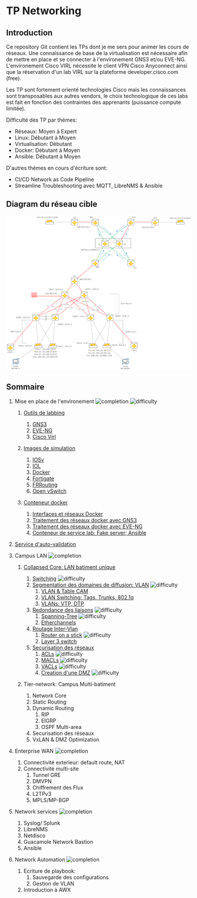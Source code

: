 # TP Networking

## Introduction

Ce repository Git contient les TPs dont je me sers pour animer les cours de réseaux. 
Une connaissance de base de la virtualisation est nécessaire afin de mettre en place et se connecter à l'environement
GNS3 et/ou EVE-NG. L'environement Cisco VIRL nécessite le client VPN Cisco Anyconnect ainsi que la réservation d'un lab VIRL
sur la plateforme developer.cisco.com (free).

Les TP sont fortement orienté technologies Cisco mais les connaissances sont transposables aux autres vendors, le choix
technologique de ces labs est fait en fonction des contraintes des apprenants (puissance compute limitée).

Difficulté des TP par thémes:
* Réseaux: Moyen à Expert
* Linux: Débutant à Moyen
* Virtualisation: Débutant
* Docker: Débutant à Moyen
* Ansible: Débutant à Moyen

D'autres thèmes en cours d'écriture sont:
* CI/CD Network as Code Pipeline
* Streamline Troubleshooting avec MQTT, LibreNMS & Ansible

## Diagram du réseau cible

![network-diagram](assets/final-network-diagram.png)

## Sommaire

1. Mise en place de l'environement ![completion](https://img.shields.io/badge/completion-70%25-orange) ![difficulty](https://img.shields.io/badge/difficulty-easy-success)
	1. [Outils de labbing](1.env_setup/labbing_tools.md)
		1. [GNS3](1.env_setup/labbing_tools.md#gns3)
		2. [EVE-NG](1.env_setup/labbing_tools.md#eve-ng)
		3. [Cisco Virl](1.env_setup/labbing_tools.md#cisco-virl)
		
	2. [Images de simulation](1.env_setup/device_images.md)
		1. [IOSv](1.env_setup/device_images.md#iosv)
		2. [IOL](1.env_setup/device_images.md#iol)
		3. [Docker](1.env_setup/device_images.md#conteneurs-docker)
		4. [Fortigate](1.env_setup/device_images.md#fortigate)
		5. [FRRouting](1.env_setup/device_images.md#frrouting)
		6. [Open vSwitch](1.env_setup/device_images.md#open-vswitch)
		
	3. [Conteneur docker](1.env_setup/docker_briefing.md)
		1. [Interfaces et réseaux Docker](1.env_setup/docker_briefing.md#interface-et-reseaux-docker)
		2. [Traitement des réseaux docker avec GNS3](1.env_setup/docker_briefing.md#traitement-des-reseaux-docker-avec-gns3)
		3. [Traitement des réseaux docker avec EVE-NG](1.env_setup/docker_briefing.md#traitement-des-reseaux-docker-avec-eve-ng)
		4. [Conteneur de service lab: Fake server; Ansible](1.env_setup/docker_briefing.md#conteneur-de-service-lab-fake-server-ansible)
		
2. [Service d'auto-validation](1.env_setup/ansible_validation.md)

3. Campus LAN ![completion](https://img.shields.io/badge/completion-0%25-red) 

	1. [Collapsed Core: LAN batiment unique](2.campus_lan/collapsed_core.md)
		1. [Switching](2.campus_lan/collapsed_core.md#switching) ![difficulty](https://img.shields.io/badge/difficulty-easy-success)
		2. [Segmentation des domaines de diffusion: VLAN](2.campus_lan/collapsed_core.md#vlans) ![difficulty](https://img.shields.io/badge/difficulty-easy-success)
			1. [VLAN & Table CAM](2.campus_lan/collapsed_core.md#vlans)
			2. [VLAN Switching: Tags, Trunks, 802.1q](2.campus_lan/collapsed_core.md#trunking)
			3. [VLANs: VTP, DTP](2.campus_lan/collapsed_core.md#vtp_dtp)
		3. [Redondance des liaisons](2.campus_lan/collapsed_core.md#redundancy) ![difficulty](https://img.shields.io/badge/difficulty-mild-important)
			1. [Spanning-Tree](2.campus_lan/collapsed_core.md#spanning-tree) ![difficulty](https://img.shields.io/badge/difficulty-hard-critical)
			2. [Etherchannels](2.campus_lan/collapsed_core.md#etherchannel) 
		4. [Routage Inter-Vlan](2.campus_lan/collapsed_core.md#inter-vlan-routing)
			1. [Router on a stick](2.campus_lan/collapsed_core.md#router-on-a-stick) ![difficulty](https://img.shields.io/badge/difficulty-mild-important)
			2. [Layer 3 switch](2.campus_lan/collapsed_core.md#l3-switching)
		5. [Securisation des réseaux](2.campus_lan/collapsed_core.md#vlan-security)
			1. [ACLs](2.campus_lan/collapsed_core.md#acl) ![difficulty](https://img.shields.io/badge/difficulty-mild-important)
			2. [MACLs](2.campus_lan/collapsed_core.md#macl) ![difficulty](https://img.shields.io/badge/difficulty-mild-important)
			3. [VACLs](2.campus_lan/collapsed_core.md#vacl) ![difficulty](https://img.shields.io/badge/difficulty-hard-critical)
			4. [Creation d'une DMZ](2.campus_lan/collapsed_core.md#dmz) ![difficulty](https://img.shields.io/badge/difficulty-hard-critical)

	2. Tier-network: Campus Multi-batiment
		1. Network Core
		3. Static Routing
		3. Dynamic Routing
			1. RIP
			2. EIGRP
			3. OSPF Multi-area
		4. Securisation des réseaux
		5. VxLAN & DMZ Optimization

4. Enterprise WAN ![completion](https://img.shields.io/badge/completion-0%25-red) 
	1. Connectivité exterieur: default route, NAT
	2. Connectivité multi-site
		1. Tunnel GRE
		2. DMVPN
		3. Chiffrement des Flux
		4. L2TPv3
		5. MPLS/MP-BGP

5. Network services ![completion](https://img.shields.io/badge/completion-0%25-red) 
	1. Syslog/ Splunk
	2. LibreNMS
	3. Netdisco
	4. Guacamole Network Bastion
	5. Ansible

6. Network Automation ![completion](https://img.shields.io/badge/completion-0%25-red) 
	1. Ecriture de playbook:
		1. Sauvegarde des configurations
		2. Gestion de VLAN
	2. Introduction à AWX

